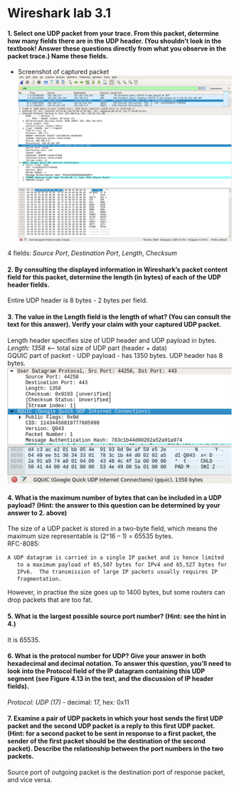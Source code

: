 # Wireshark lab 3.1
#### 1. Select one UDP packet from your trace. From this packet, determine how many fields there are in the UDP header. (You shouldn’t look in the textbook! Answer these questions directly from what you observe in the packet trace.) Name these fields.  
* Screenshot of captured packet  
![](resources/3_1_1.png) 

4 fields: *Source Port*, *Destination Port*, *Length*, *Checksum*  
#### 2. By consulting the displayed information in Wireshark’s packet content field for this packet, determine the length (in bytes) of each of the UDP header fields.  
Entire UDP header is 8 bytes - 2 bytes per field.     
#### 3. The value in the Length field is the length of what? (You can consult the text for this answer). Verify your claim with your captured UDP packet.   
Length header specifies size of UDP header and UDP payload in bytes.     
*Length: 1358* <-- total size of UDP part (header + data)    
GQUIC part of packet - UDP payload - has 1350 bytes. UDP header has 8 bytes.    
![](resources/3_1_3.png) 
#### 4. What is the maximum number of bytes that can be included in a UDP payload? (Hint: the answer to this question can be determined by your answer to 2. above)  
The size of a UDP packet is stored in a two-byte field, which means the maximum size representable is (2^16 – 1) = 65535 bytes.  
RFC-8085:  
```
A UDP datagram is carried in a single IP packet and is hence limited
   to a maximum payload of 65,507 bytes for IPv4 and 65,527 bytes for
   IPv6.  The transmission of large IP packets usually requires IP
   fragmentation.
```

However, in practise the size goes up to 1400 bytes, but some routers can drop packets that are too fat.       
#### 5. What is the largest possible source port number? (Hint: see the hint in 4.)  
It is 65535.    
#### 6. What is the protocol number for UDP? Give your answer in both hexadecimal and decimal notation. To answer this question, you’ll need to look into the Protocol field of the IP datagram containing this UDP segment (see Figure 4.13 in the text, and the discussion of IP header fields).  
*Protocol: UDP (17)* - decimal: 17, hex: 0x11   
#### 7. Examine a pair of UDP packets in which your host sends the first UDP packet and the second UDP packet is a reply to this first UDP packet. (Hint: for a second packet to be sent in response to a first packet, the sender of the first packet should be the destination of the second packet). Describe the relationship between the port numbers in the two packets.
Source port of outgoing packet is the destination port of response packet, and vice versa.  
